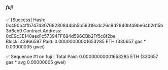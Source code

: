##### fuji
✅  [Success] Hash: 0x490b4ffb747430768280844bb5b59319cdc26c9d2940bf49be64b2d15b3d6cb9
Contract Address: 0xE9c3E140aed1c57394FF684d596CBb2Ff5c8f2be                                                    
Block: 43866597
Paid: 0.00000000001653285 ETH (330657 gas * 0.00000005 gwei)

✅ Sequence #1 on fuji | Total Paid: 0.00000000001653285 ETH (330657 gas * avg 0.00000005 gwei)                 